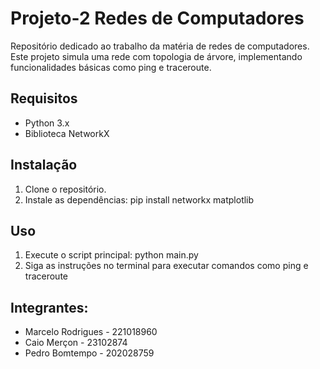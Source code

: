 # Projeto-2 Redes de Computadores

Repositório dedicado ao trabalho da matéria de redes de computadores. Este projeto simula uma rede com topologia de árvore, implementando funcionalidades básicas como ping e traceroute.

## Requisitos
- Python 3.x
- Biblioteca NetworkX

## Instalação
1. Clone o repositório.
2. Instale as dependências:
    pip install networkx matplotlib

## Uso
1. Execute o script principal:
    python main.py
2. Siga as instruções no terminal para executar comandos como ping e traceroute

## Integrantes:
- Marcelo Rodrigues - 221018960
- Caio Merçon - 23102874
- Pedro Bomtempo - 202028759 

